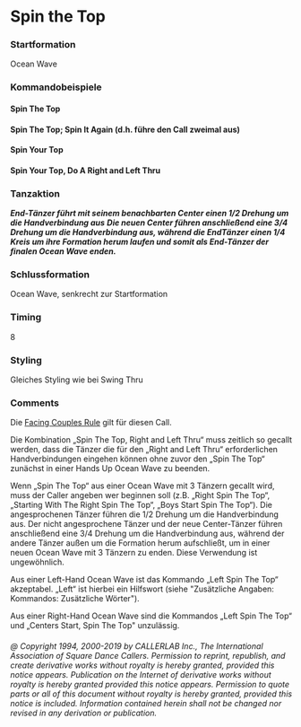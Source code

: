 
# Spin the Top

### Startformation

Ocean Wave

### Kommandobeispiele

#### Spin The Top
#### Spin The Top; Spin It Again (d.h. führe den Call zweimal aus)
#### Spin Your Top
#### Spin Your Top, Do A Right and Left Thru

### Tanzaktion

***End-Tänzer führt mit seinem benachbarten Center einen 1/2 Drehung um die Handverbindung
aus***
***Die neuen Center führen anschließend eine 3/4 Drehung um die Handverbindung aus, während die EndTänzer einen 1/4 Kreis um ihre Formation herum laufen und somit als End-Tänzer der finalen Ocean Wave enden.***

### Schlussformation

Ocean Wave, senkrecht zur Startformation

### Timing

8

### Styling

Gleiches Styling wie bei Swing Thru

### Comments

Die [Facing Couples Rule](../b2/facing_couples_rule.md) gilt für diesen Call.

Die Kombination „Spin The Top, Right and Left Thru“ muss zeitlich so gecallt werden, dass die Tänzer die für
den „Right and Left Thru“ erforderlichen Handverbindungen eingehen können ohne zuvor den „Spin The Top“
zunächst in einer Hands Up Ocean Wave zu beenden.

Wenn „Spin The Top“ aus einer Ocean Wave mit 3 Tänzern gecallt wird, muss der Caller angeben wer
beginnen soll (z.B. „Right Spin The Top“, „Starting With The Right Spin The Top“, „Boys Start Spin The Top“).
Die angesprochenen Tänzer führen die 1/2 Drehung um die Handverbindung aus. Der nicht angesprochene
Tänzer und der neue Center-Tänzer führen anschließend eine 3/4 Drehung um die Handverbindung aus,
während der andere Tänzer außen um die Formation herum aufschließt, um in einer neuen Ocean Wave mit 3
Tänzern zu enden. Diese Verwendung ist ungewöhnlich.

Aus einer Left-Hand Ocean Wave ist das Kommando „Left Spin The Top“ akzeptabel. „Left“ ist hierbei ein
Hilfswort (siehe "Zusätzliche Angaben: Kommandos: Zusätzliche Wörter").

Aus einer Right-Hand Ocean Wave sind die Kommandos „Left Spin The Top“ und „Centers Start, Spin The
Top" unzulässig.

###### @ Copyright 1994, 2000-2019 by CALLERLAB Inc., The International Association of Square Dance Callers. Permission to reprint, republish, and create derivative works without royalty is hereby granted, provided this notice appears. Publication on the Internet of derivative works without royalty is hereby granted provided this notice appears. Permission to quote parts or all of this document without royalty is hereby granted, provided this notice is included. Information contained herein shall not be changed nor revised in any derivation or publication.
